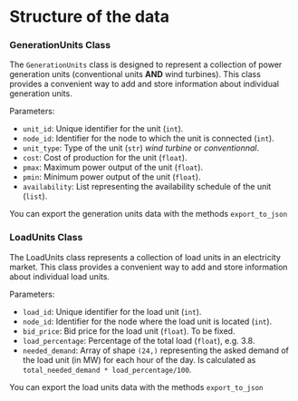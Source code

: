 # Structure of the data


### GenerationUnits Class

The `GenerationUnits` class is designed to represent a collection of power generation units (conventional units **AND** wind turbines). This class provides a convenient way to add and store information about individual generation units.

Parameters:
- `unit_id`: Unique identifier for the unit (`int`).
- `node_id`: Identifier for the node to which the unit is connected (`int`).
- `unit_type`: Type of the unit (`str`) *wind turbine* or *conventionnal*. 
- `cost`: Cost of production for the unit (`float`).
- `pmax`: Maximum power output of the unit (`float`).
- `pmin`: Minimum power output of the unit (`float`).
- `availability`: List representing the availability schedule of the unit (`list`). 

You can export the generation units data with the methods `export_to_json`

### LoadUnits Class
The LoadUnits class represents a collection of load units in an electricity market. This class provides a convenient way to add and store information about individual load units.

Parameters:
- `load_id`: Unique identifier for the load unit (`int`).
- `node_id`: Identifier for the node where the load unit is located (`int`).
- `bid_price`: Bid price for the load unit (`float`). To be fixed.
- `load_percentage`: Percentage of the total load (`float`), e.g. $3.8$.
- `needed_demand`: Array of shape `(24,)` representing the asked demand of the load unit (in MW) for each hour of the day. Is calculated as `total_needed_demand * load_percentage/100`.

You can export the load units data with the methods `export_to_json`
